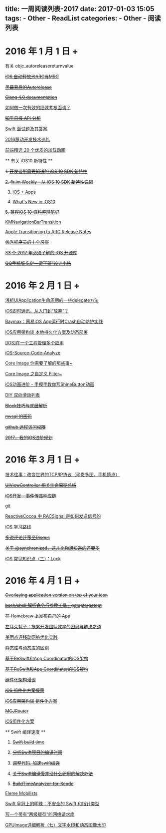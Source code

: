 title: 一周阅读列表-2017
date: 2017-01-03 15:05
tags:
    - Other
    - ReadList
categories:
    - Other
    - 阅读列表
---

# 2016 年 1 月 1 日 + 

有关 objc_autoreleasereturnvalue

~~[iOS 自动释放池ARC与MRC](http://www.voidcn.com/blog/li15809284891/article/p-6244162.html)~~

~~[黑幕背后的Autorelease](http://blog.sunnyxx.com/2014/10/15/behind-autorelease/)~~

~~[Clang 4.0 documentation](http://clang.llvm.org/docs/AutomaticReferenceCounting.html#arc-runtime-objc-autoreleasereturnvalue)~~

<!-- More -->

[如何做一次有效的绩效考核面谈？](http://daily.zhihu.com/story/9121798)

~~[知乎日报 API 分析](https://github.com/izzyleung/ZhihuDailyPurify/wiki/%E7%9F%A5%E4%B9%8E%E6%97%A5%E6%8A%A5-API-%E5%88%86%E6%9E%90)~~

[Swift 面试题及其答案](http://www.cocoachina.com/swift/20150918/13499.html)

[2016移动开发技术巡礼](http://mp.weixin.qq.com/s/JUx98M2U_K55aurFQcQlgw)

[前端精选 20 个优质的加载动画](http://web.jobbole.com/89568/)

** 有关 iOS10 新特性 **

~~1. [开发者所需要知道的 iOS 10 SDK 新特性](https://onevcat.com/2016/06/ios-10-sdk/)~~

~~2. [fir.im Weekly - 从 iOS 10 SDK 新特性说起](http://blog.fir.im/fir_im_weekly160617/)~~

3. [iOS + Apps](https://developer.apple.com/ios/)

4. [What's New in iOS10](https://developer.apple.com/library/content/releasenotes/General/WhatsNewIniOS/Articles/iOS10.html)

~~5. [兼容iOS 10 资料整理笔记](http://www.jianshu.com/p/0cc7aad638d9)~~

[KMNavigationBarTransition](https://github.com/MoZhouqi/KMNavigationBarTransition)

[Apple Transitioning to ARC Release Notes](https://developer.apple.com/library/content/releasenotes/ObjectiveC/RN-TransitioningToARC/Introduction/Introduction.html)

~~[优秀程序员的十个习惯](http://coolshell.cn/articles/222.html)~~

~~[33 个 2017 年必须了解的 iOS 开源库](http://www.jianshu.com/p/d75a9a8d13b5?hmsr=toutiao.io&utm_medium=toutiao.io&utm_source=toutiao.io)~~

~~[QQ手机版 5.0“一键下班”设计小结](https://isux.tencent.com/qq-mobile-off-duty.html)~~

# 2016 年 2 月 1 日 + 

[浅析UIApplication生命周期的一些delegate方法](http://www.jianshu.com/p/b3225d7de6bf)

[iOS即时通讯，从入门到“放弃”？](http://www.jianshu.com/p/2dbb360886a8)

[Baymax：网易iOS App运行时Crash自动防护实践](http://mp.weixin.qq.com/s/GFt7uqrKw7m3R3KrV43zIQ)

[iOS应用架构谈 本地持久化方案及动态部署](http://casatwy.com/iosying-yong-jia-gou-tan-ben-di-chi-jiu-hua-fang-an-ji-dong-tai-bu-shu.html)

[[IOS]在一个工程管理多个应用](http://www.voidcn.com/blog/u012881779/article/p-4112998.html)

[iOS-Source-Code-Analyze](https://github.com/Draveness/iOS-Source-Code-Analyze/tree/master/contents/objc)

[Core Image 你需要了解的那些事~](http://colin1994.github.io/2016/10/21/Core-Image-OverView/)

[Core Image 之自定义 Filter~](http://colin1994.github.io/2016/10/21/Core-Image-Custom-Filter/)

[iOS动画进阶 - 手摸手教你写ShineButton动画](http://blog.imwcl.com/2017/02/16/iOS动画进阶-手摸手教你写ShineButton动画/)

[DIY 双向滑动列表](http://yulingtianxia.com/blog/2017/01/16/DIY-a-simple-tow-way-list/)

~~[Block技巧与底层解析](http://www.jianshu.com/p/51d04b7639f1)~~

~~[mysql 的密码](http://www.cnblogs.com/debmzhang/p/5013540.html)~~

~~[github 远程访问权限](http://stackoverflow.com/questions/1559955/host-xxx-xx-xxx-xxx-is-not-allowed-to-connect-to-this-mysql-server)~~

~~[2017，我的iOS进阶规划](http://www.jianshu.com/p/74124aee3c8f)~~

# 2016 年 3 月 1 日 + 

[技术往事：改变世界的TCP/IP协议（珍贵多图、手机慎点）](http://cache.xiaomiquan.com/d6a58b9cee9b67c871ca8c0fb24a62ca4637610269df037c5756ce11f3c7c507/)

~~[UIViewController 相关生命周期总结](http://amztion.com/2016/12/03/uiviewcontroller-lifecycle/)~~

~~[iOS开发 - 事件传递响应链](http://www.cocoachina.com/ios/20160113/14896.html)~~

[git](https://git-scm.com/)

[ReactiveCocoa 中 RACSignal 是如何发送信号的](http://www.jianshu.com/p/d7d951a99db8)

[iOS 学习路线](http://ios.skyfox.org/route.html)

~~[多说评论迁移至Disqus](http://urouge.github.io/migrate-to-disqus/)~~

~~[关于 @synchronized，这儿比你想知道的还要多](http://yulingtianxia.com/blog/2015/11/01/More-than-you-want-to-know-about-synchronized/)~~

[iOS 常见知识点（三）：Lock](http://www.jianshu.com/p/ddbe44064ca4)

# 2016 年 4 月 1 日 +

~~[Overlaying application version on top of your icon](http://merowing.info/2013/03/overlaying-application-version-on-top-of-your-icon/)~~

~~[bash/shell 解析命令行参数工具：getopts/getopt](https://my.oschina.net/leejun2005/blog/202376)~~

~~[在 Homebrew 上发布自己的 App](http://liam0205.me/2016/07/30/release-your-own-app-in-Homebrew/)~~

[左耳朵耗子：拖累开发团队效率的困局与解决之道](https://mp.weixin.qq.com/s?__biz=MjM5MDE0Mjc4MA==&mid=2650995856&idx=1&sn=7c62704384405868ce9f28359c7306ea&chksm=bdbf04c38ac88dd5f967d020546e881ab301f7951458ad7d89bd44679133e7459bf27d6a0253&mpshare=1&scene=1&srcid=0414Rx8W3W2yfoCQqgmTnGFH&key=2a91529dae94444b304cab6ecab61d94479bfd3b891b378a875d1eab3f49c7b444f4c608405217ef464212c23e9c0c3b57b43b1c231f5e0f4c501c63927cbd8812163d7b3748a222f63581ed2d96b078&ascene=0&uin=MjIyOTk0ODU0MQ%3D%3D&devicetype=iMac+MacBookPro12%2C1+OSX+OSX+10.12.4+build(16E195)&version=12020110&nettype=WIFI&fontScale=100&pass_ticket=bavrh4luffwXtPNqc9c46%2Fsos7wDPNF15zzHV8kiC6imiFomM3lu8kQ9H3AY1%2BWJ)

[美团点评移动网络优化实践](http://tech.meituan.com/SharkSDK.html)

[静态库与动态库的区别](http://www.cnblogs.com/Jenaral/p/5530383.html?from=groupmessage&isappinstalled=1)

[基于ReSwift和App Coordinator的iOS架构](https://mp.weixin.qq.com/s?__biz=MzA3ODg4MDk0Ng==&mid=2651113202&idx=1&sn=61bdbf35b49168d2373547887286a097&chksm=844c6f2fb33be6399cbc05e679322ffc0ee89268f458f7bf47ab67e5561dd1f82b06849a2c81&mpshare=1&scene=23&srcid=0417YjEuAcWp0SxCLrrxnyBU#rd)

~~[基于ReSwift和App Coordinator的iOS架构](https://mp.weixin.qq.com/s?__biz=MzA3ODg4MDk0Ng==&mid=2651113202&idx=1&sn=61bdbf35b49168d2373547887286a097&chksm=844c6f2fb33be6399cbc05e679322ffc0ee89268f458f7bf47ab67e5561dd1f82b06849a2c81&mpshare=1&scene=23&srcid=0417YjEuAcWp0SxCLrrxnyBU#rd)~~

~~[组件化架构漫谈](http://www.jianshu.com/p/67a6004f6930)~~

~~[iOS 组件化方案探索](http://blog.cnbang.net/tech/3080/)~~

~~[iOS应用架构谈 组件化方案](https://casatwy.com/iOS-Modulization.html)~~

~~[MGJRouter](https://github.com/meili/MGJRouter)~~

[iOS组件化方案](http://mrpeak.cn/blog/module/)

** Swift 编译速度 **

1. ~~[Swift build time](http://www.jianshu.com/p/36cc0af43258)~~

2. ~~[分析Swift项目的编译时间](http://www.cnblogs.com/YungMing/p/5160346.html)~~

3. ~~[调整代码, 加速swift编译](http://www.jianshu.com/p/9825749efa8b)~~

4. ~~[关于Swift编译慢并没什么卵用的解决办法](http://www.neroblog.com/?p=19)~~

5. ~~[BuildTimeAnalyzer-for-Xcode](https://github.com/RobertGummesson/BuildTimeAnalyzer-for-Xcode)~~

[Eleme Mobilists](http://mobilists.eleme.io/)

[Swift 皇冠上的明珠：不安全的 Swift 和指针类型](https://news.realm.io/cn/news/nate-cook-tryswift-tokyo-unsafe-swift-and-pointer-types/?from=groupmessage&isappinstalled=1)

[写一个带有“两级缓存”的网络请求库](http://www.jianshu.com/p/b8eae0e4de43#)

[GPUImage详细解析（七）文字水印和动态图像水印](http://www.jianshu.com/p/965df0f28014)
